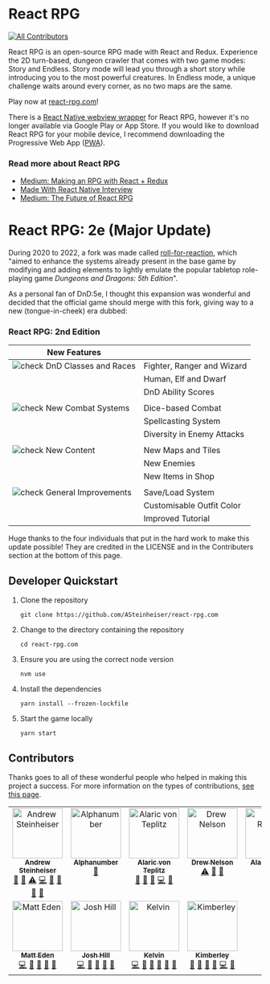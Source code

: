 # React RPG

<!-- ALL-CONTRIBUTORS-BADGE:START - Do not remove or modify this section -->
[![All Contributors](https://img.shields.io/badge/all_contributors-9-orange.svg?style=flat-square)](#contributors-)
<!-- ALL-CONTRIBUTORS-BADGE:END -->

React RPG is an open-source RPG made with React and Redux. Experience the 2D turn-based, dungeon crawler that comes with two game modes: Story and Endless. Story mode will lead you through a short story while introducing you to the most powerful creatures. In Endless mode, a unique challenge waits around every corner, as no two maps are the same.

Play now at [react-rpg.com](https://react-rpg.com)!

There is a [React Native webview wrapper](https://github.com/ASteinheiser/ReactRPGNative) for React RPG, however it's no longer available via Google Play or App Store. If you would like to download React RPG for your mobile device, I recommend downloading the Progressive Web App ([PWA](https://developer.mozilla.org/en-US/docs/Web/Progressive_web_apps/Guides/Installing)).

### Read more about React RPG
- [Medium: Making an RPG with React + Redux](https://medium.com/@andrewsteinheiser/making-an-rpg-with-react-redux-dcfffdb06797)
- [Made With React Native Interview](http://madewithreactnative.com/react-rpg/)
- [Medium: The Future of React RPG](https://medium.com/@andrewsteinheiser/the-future-of-react-rpg-be257c950eee)

# React RPG: 2e (Major Update)

During 2020 to 2022, a fork was made called [roll-for-reaction](https://github.com/Matteas-Eden/roll-for-reaction), which "aimed to enhance the systems already present in the base game by modifying and adding elements to lightly emulate the popular tabletop role-playing game _Dungeons and Dragons: 5th Edition_".

As a personal fan of DnD:5e, I thought this expansion was wonderful and decided that the official game should merge with this fork, giving way to a new (tongue-in-cheek) era dubbed:

### React RPG: 2nd Edition

| New Features | |
| ------------------------------------------------- | ---------------------------------------------- |
| ![check][checkmark] DnD Classes and Races | Fighter, Ranger and Wizard |
| | Human, Elf and Dwarf |
| | DnD Ability Scores |
| | |
| ![check][checkmark] New Combat Systems | Dice-based Combat |
| | Spellcasting System |
| | Diversity in Enemy Attacks |
| | |
| ![check][checkmark] New Content | New Maps and Tiles |
| | New Enemies |
| | New Items in Shop |
| | |
| ![check][checkmark] General Improvements | Save/Load System |
| | Customisable Outfit Color |
| | Improved Tutorial |

Huge thanks to the four individuals that put in the hard work to make this update possible! They are credited in the LICENSE and in the Contributers section at the bottom of this page.

## Developer Quickstart

1. Clone the repository

    `git clone https://github.com/ASteinheiser/react-rpg.com`

1. Change to the directory containing the repository

    `cd react-rpg.com`

1. Ensure you are using the correct node version

    `nvm use`

1. Install the dependencies

    `yarn install --frozen-lockfile`

1. Start the game locally

    `yarn start`

## Contributors

Thanks goes to all of these wonderful people who helped in making this project a success. For more information on the types of contributions, [see this page](../../wiki/Contributions).

<!-- ALL-CONTRIBUTORS-LIST:START - Do not remove or modify this section -->
<!-- prettier-ignore-start -->
<!-- markdownlint-disable -->
<table>
  <tbody>
    <tr>
      <td align="center" valign="top" width="20%"><a href="http://iamandrew.io"><img src="https://avatars1.githubusercontent.com/u/9949512?v=4?s=100" width="100px;" alt="Andrew Steinheiser"/><br /><sub><b>Andrew Steinheiser</b></sub></a><br /><a href="#ideas-ASteinheiser" title="Ideas, Planning, & Feedback">🤔</a> <a href="#question-ASteinheiser" title="Answering Questions">💬</a> <a href="https://github.com/ASteinheiser/react-rpg.com/commits?author=ASteinheiser" title="Tests">⚠️</a> <a href="https://github.com/ASteinheiser/react-rpg.com/commits?author=ASteinheiser" title="Code">💻</a> <a href="https://github.com/ASteinheiser/react-rpg.com/commits?author=ASteinheiser" title="Documentation">📖</a> <a href="#maintenance-ASteinheiser" title="Maintenance">🚧</a> <a href="#tool-ASteinheiser" title="Tools">🔧</a> <a href="https://github.com/ASteinheiser/react-rpg.com/pulls?q=is%3Apr+reviewed-by%3AASteinheiser" title="Reviewed Pull Requests">👀</a></td>
      <td align="center" valign="top" width="20%"><a href="https://github.com/Alphanumber"><img src="https://avatars0.githubusercontent.com/u/9552208?v=4?s=100" width="100px;" alt="Alphanumber"/><br /><sub><b>Alphanumber</b></sub></a><br /><a href="#ideas-Alphanumber" title="Ideas, Planning, & Feedback">🤔</a></td>
      <td align="center" valign="top" width="20%"><a href="http://www.alaric.us"><img src="https://avatars1.githubusercontent.com/u/15240432?v=4?s=100" width="100px;" alt="Alaric von Teplitz"/><br /><sub><b>Alaric von Teplitz</b></sub></a><br /><a href="#question-Alaricus" title="Answering Questions">💬</a> <a href="#ideas-Alaricus" title="Ideas, Planning, & Feedback">🤔</a> <a href="https://github.com/ASteinheiser/react-rpg.com/pulls?q=is%3Apr+reviewed-by%3AAlaricus" title="Reviewed Pull Requests">👀</a> <a href="https://github.com/ASteinheiser/react-rpg.com/commits?author=Alaricus" title="Code">💻</a> <a href="https://github.com/ASteinheiser/react-rpg.com/issues?q=author%3AAlaricus" title="Bug reports">🐛</a></td>
      <td align="center" valign="top" width="20%"><a href="https://github.com/Saintroi"><img src="https://avatars2.githubusercontent.com/u/13038366?v=4?s=100" width="100px;" alt="Drew Nelson"/><br /><sub><b>Drew Nelson</b></sub></a><br /><a href="https://github.com/ASteinheiser/react-rpg.com/commits?author=Saintroi" title="Tests">⚠️</a> <a href="https://github.com/ASteinheiser/react-rpg.com/issues?q=author%3ASaintroi" title="Bug reports">🐛</a> <a href="#ideas-Saintroi" title="Ideas, Planning, & Feedback">🤔</a></td>
      <td align="center" valign="top" width="20%"><a href="https://twitter.com/ajrussellaudio"><img src="https://avatars3.githubusercontent.com/u/1347511?v=4?s=100" width="100px;" alt="Alan Russell"/><br /><sub><b>Alan Russell</b></sub></a><br /><a href="https://github.com/ASteinheiser/react-rpg.com/commits?author=ajrussellaudio" title="Code">💻</a> <a href="https://github.com/ASteinheiser/react-rpg.com/issues?q=author%3Aajrussellaudio" title="Bug reports">🐛</a></td>
    </tr>
    <tr>
      <td align="center" valign="top" width="20%"><a href="http://matteas.nz"><img src="https://avatars0.githubusercontent.com/u/45587386?v=4?s=100" width="100px;" alt="Matt Eden"/><br /><sub><b>Matt Eden</b></sub></a><br /><a href="https://github.com/ASteinheiser/react-rpg.com/commits?author=Matteas-Eden" title="Code">💻</a> <a href="https://github.com/ASteinheiser/react-rpg.com/commits?author=Matteas-Eden" title="Documentation">📖</a> <a href="#ideas-Matteas-Eden" title="Ideas, Planning, & Feedback">🤔</a> <a href="https://github.com/ASteinheiser/react-rpg.com/pulls?q=is%3Apr+reviewed-by%3AMatteas-Eden" title="Reviewed Pull Requests">👀</a> <a href="#maintenance-Matteas-Eden" title="Maintenance">🚧</a></td>
      <td align="center" valign="top" width="20%"><a href="https://github.com/Pyxxil"><img src="https://avatars1.githubusercontent.com/u/12526499?v=4?s=100" width="100px;" alt="Josh Hill"/><br /><sub><b>Josh Hill</b></sub></a><br /><a href="https://github.com/ASteinheiser/react-rpg.com/commits?author=Pyxxil" title="Code">💻</a> <a href="#ideas-Pyxxil" title="Ideas, Planning, & Feedback">🤔</a> <a href="https://github.com/ASteinheiser/react-rpg.com/pulls?q=is%3Apr+reviewed-by%3APyxxil" title="Reviewed Pull Requests">👀</a> <a href="https://github.com/ASteinheiser/react-rpg.com/commits?author=Pyxxil" title="Documentation">📖</a> <a href="#maintenance-Pyxxil" title="Maintenance">🚧</a></td>
      <td align="center" valign="top" width="20%"><a href="https://github.com/Frosty273"><img src="https://avatars0.githubusercontent.com/u/39424472?v=4?s=100" width="100px;" alt="Kelvin"/><br /><sub><b>Kelvin</b></sub></a><br /><a href="https://github.com/ASteinheiser/react-rpg.com/commits?author=Frosty273" title="Code">💻</a> <a href="#ideas-Frosty273" title="Ideas, Planning, & Feedback">🤔</a> <a href="#design-Frosty273" title="Design">🎨</a> <a href="https://github.com/ASteinheiser/react-rpg.com/pulls?q=is%3Apr+reviewed-by%3AFrosty273" title="Reviewed Pull Requests">👀</a> <a href="https://github.com/ASteinheiser/react-rpg.com/commits?author=Frosty273" title="Documentation">📖</a> <a href="#maintenance-Frosty273" title="Maintenance">🚧</a></td>
      <td align="center" valign="top" width="20%"><a href="https://github.com/KimberleyEvans-Parker"><img src="https://avatars2.githubusercontent.com/u/45865186?v=4?s=100" width="100px;" alt="Kimberley"/><br /><sub><b>Kimberley</b></sub></a><br /><a href="#design-KimberleyEvans-Parker" title="Design">🎨</a> <a href="#ideas-KimberleyEvans-Parker" title="Ideas, Planning, & Feedback">🤔</a> <a href="https://github.com/ASteinheiser/react-rpg.com/commits?author=KimberleyEvans-Parker" title="Documentation">📖</a> <a href="https://github.com/ASteinheiser/react-rpg.com/pulls?q=is%3Apr+reviewed-by%3AKimberleyEvans-Parker" title="Reviewed Pull Requests">👀</a> <a href="https://github.com/ASteinheiser/react-rpg.com/commits?author=KimberleyEvans-Parker" title="Code">💻</a> <a href="#maintenance-KimberleyEvans-Parker" title="Maintenance">🚧</a></td>
    </tr>
  </tbody>
</table>

<!-- markdownlint-restore -->
<!-- prettier-ignore-end -->

<!-- ALL-CONTRIBUTORS-LIST:END -->

[checkmark]: https://api.iconify.design/octicon:check.svg?color=green 'check'
